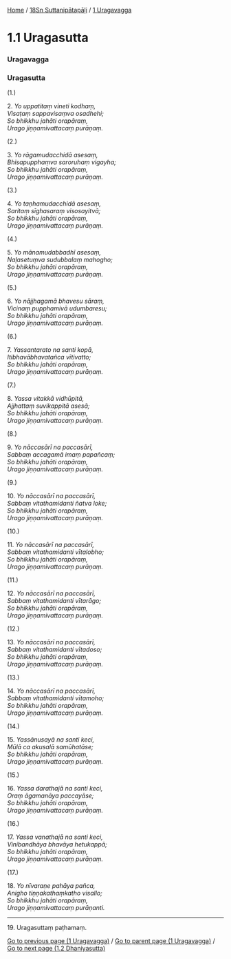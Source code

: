 
[Home](/) / [18Sn Suttanipātapāḷi](../../18Sn.md) / [1 Uragavagga](../1.md)

# 1.1 Uragasutta

### Uragavagga

### Uragasutta

(1.)

2\. _Yo uppatitaṃ vineti kodhaṃ,_  
_Visaṭaṃ sappavisaṃva osadhehi;_  
_So bhikkhu jahāti orapāraṃ,_  
_Urago jiṇṇamivattacaṃ purāṇaṃ._  


(2.)

3\. _Yo rāgamudacchidā asesaṃ,_  
_Bhisapupphaṃva saroruhaṃ vigayha;_  
_So bhikkhu jahāti orapāraṃ,_  
_Urago jiṇṇamivattacaṃ purāṇaṃ._  


(3.)

4\. _Yo taṇhamudacchidā asesaṃ,_  
_Saritaṃ sīghasaraṃ visosayitvā;_  
_So bhikkhu jahāti orapāraṃ,_  
_Urago jiṇṇamivattacaṃ purāṇaṃ._  


(4.)

5\. _Yo mānamudabbadhī asesaṃ,_  
_Naḷasetuṃva sudubbalaṃ mahogho;_  
_So bhikkhu jahāti orapāraṃ,_  
_Urago jiṇṇamivattacaṃ purāṇaṃ._  


(5.)

6\. _Yo nājjhagamā bhavesu sāraṃ,_  
_Vicinaṃ pupphamivā udumbaresu;_  
_So bhikkhu jahāti orapāraṃ,_  
_Urago jiṇṇamivattacaṃ purāṇaṃ._  


(6.)

7\. _Yassantarato na santi kopā,_  
_Itibhavābhavatañca vītivatto;_  
_So bhikkhu jahāti orapāraṃ,_  
_Urago jiṇṇamivattacaṃ purāṇaṃ._  


(7.)

8\. _Yassa vitakkā vidhūpitā,_  
_Ajjhattaṃ suvikappitā asesā;_  
_So bhikkhu jahāti orapāraṃ,_  
_Urago jiṇṇamivattacaṃ purāṇaṃ._  


(8.)

9\. _Yo nāccasārī na paccasārī,_  
_Sabbaṃ accagamā imaṃ papañcaṃ;_  
_So bhikkhu jahāti orapāraṃ,_  
_Urago jiṇṇamivattacaṃ purāṇaṃ._  


(9.)

10\. _Yo nāccasārī na paccasārī,_  
_Sabbaṃ vitathamidanti ñatva loke;_  
_So bhikkhu jahāti orapāraṃ,_  
_Urago jiṇṇamivattacaṃ purāṇaṃ._  


(10.)

11\. _Yo nāccasārī na paccasārī,_  
_Sabbaṃ vitathamidanti vītalobho;_  
_So bhikkhu jahāti orapāraṃ,_  
_Urago jiṇṇamivattacaṃ purāṇaṃ._  


(11.)

12\. _Yo nāccasārī na paccasārī,_  
_Sabbaṃ vitathamidanti vītarāgo;_  
_So bhikkhu jahāti orapāraṃ,_  
_Urago jiṇṇamivattacaṃ purāṇaṃ._  


(12.)

13\. _Yo nāccasārī na paccasārī,_  
_Sabbaṃ vitathamidanti vītadoso;_  
_So bhikkhu jahāti orapāraṃ,_  
_Urago jiṇṇamivattacaṃ purāṇaṃ._  


(13.)

14\. _Yo nāccasārī na paccasārī,_  
_Sabbaṃ vitathamidanti vītamoho;_  
_So bhikkhu jahāti orapāraṃ,_  
_Urago jiṇṇamivattacaṃ purāṇaṃ._  


(14.)

15\. _Yassānusayā na santi keci,_  
_Mūlā ca akusalā samūhatāse;_  
_So bhikkhu jahāti orapāraṃ,_  
_Urago jiṇṇamivattacaṃ purāṇaṃ._  


(15.)

16\. _Yassa darathajā na santi keci,_  
_Oraṃ āgamanāya paccayāse;_  
_So bhikkhu jahāti orapāraṃ,_  
_Urago jiṇṇamivattacaṃ purāṇaṃ._  


(16.)

17\. _Yassa vanathajā na santi keci,_  
_Vinibandhāya bhavāya hetukappā;_  
_So bhikkhu jahāti orapāraṃ,_  
_Urago jiṇṇamivattacaṃ purāṇaṃ._  


(17.)

18\. _Yo nīvaraṇe pahāya pañca,_  
_Anigho tiṇṇakathaṃkatho visallo;_  
_So bhikkhu jahāti orapāraṃ,_  
_Urago jiṇṇamivattacaṃ purāṇanti._  


---

19\. Uragasuttaṃ paṭhamaṃ.



[Go to previous page (1 Uragavagga)](../1.md) / [Go to parent page (1 Uragavagga)](../1.md) / [Go to next page (1.2 Dhaniyasutta)](1.2.md)


